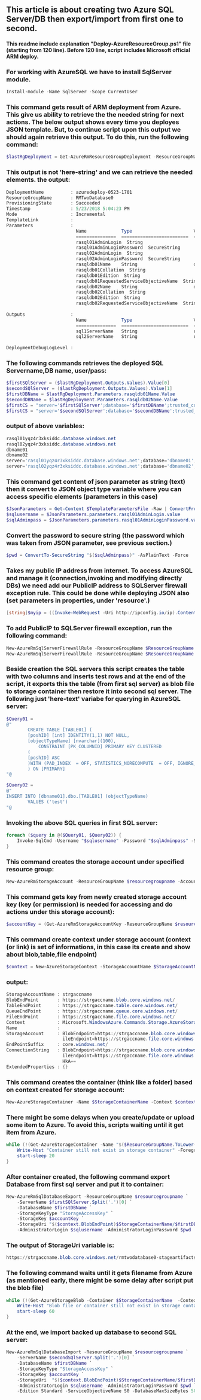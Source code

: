 ## This article is about creating two Azure SQL Server/DB then export/import from first one to second.

#### This readme include explanation "Deploy-AzureResourceGroup.ps1" file (starting from 120 line). Before 120 line, script includes Microsoft official ARM deploy.


### For working with AzureSQL we have to install SqlServer module. 
```powershell 
Install-module -Name SqlServer -Scope CurrentUser
```

### This command gets result of ARM deployment from Azure. This give us ability to retrieve the the needed string for next actions. The below output shows every time you deployes JSON template. But, to continue script upon this output we should again retrieve this output. To do this, run the following command: 
```powershell
$lastRgDeployment = Get-AzureRmResourceGroupDeployment -ResourceGroupName  $ResourceGroupName | Sort-Object Timestamp -Descending | Select-Object -First 1 
```

### This output is not 'here-string' and we can retrieve the needed elements. the output:
```powershell
DeploymentName          : azuredeploy-0523-1701
ResourceGroupName       : RMTwoDatabase0
ProvisioningState       : Succeeded
Timestamp               : 5/23/2018 5:04:23 PM
Mode                    : Incremental
TemplateLink            : 
Parameters              : 
                          Name             Type                       Value     
                          ===============  =========================  ==========
                          rasql01AdminLogin  String                     sqladmin  
                          rasql01AdminLoginPassword  SecureString                         
                          rasql02AdminLogin  String                     sqladmin  
                          rasql02AdminLoginPassword  SecureString                         
                          rasqldb01Name    String                     dbname01  
                          rasqldb01Collation  String                     SQL_Latin1_General_CP1_CI_AS
                          rasqldb01Edition  String                     Basic     
                          rasqldb01RequestedServiceObjectiveName  String                     Basic     
                          rasqldb02Name    String                     dbname02  
                          rasqldb02Collation  String                     SQL_Latin1_General_CP1_CI_AS
                          rasqldb02Edition  String                     Basic     
                          rasqldb02RequestedServiceObjectiveName  String                     Basic     
                          
Outputs                 : 
                          Name             Type                       Value     
                          ===============  =========================  ==========
                          sql1ServerName   String                     rasql01yqz4r3xksiddc.database.windows.net
                          sql2ServerName   String                     rasql02yqz4r3xksiddc.database.windows.net
                          
DeploymentDebugLogLevel : 
```

### The following commands retrieves the deployed SQL Servername,DB name, user/pass:
```powershell
$firstSQlServer = ($lastRgDeployment.Outputs.Values).Value[0]
$secondSQlServer = ($lastRgDeployment.Outputs.Values).Value[1]
$firstDBName = $lastRgDeployment.Parameters.rasqldb01Name.Value
$secondDBName = $lastRgDeployment.Parameters.rasqldb02Name.Value
$firstCS = "server='$firstSQlServer';database='$firstDBName';trusted_connection=true;"
$firstCS = "server='$secondSQlServer';database='$secondDBName';trusted_connection=true;"
```

### output of above variables:
```powershell
rasql01yqz4r3xksiddc.database.windows.net
rasql02yqz4r3xksiddc.database.windows.net
dbname01
dbname02
server='rasql01yqz4r3xksiddc.database.windows.net';database='dbname01';trusted_connection=true;
server='rasql02yqz4r3xksiddc.database.windows.net';database='dbname02';trusted_connection=true;
```

### This command get content of json parameter as string (text) then it convert to JSON object type variable where you can access specific elements (parameters in this case)
```powershell
$JsonParameters = Get-Content $TemplateParametersFile -Raw | ConvertFrom-Json
$sqlusername = $JsonParameters.parameters.rasql01AdminLogin.value
$sqlAdminpass = $JsonParameters.parameters.rasql01AdminLoginPassword.value
```

### Convert the password to secure string (the password which was taken from JSON parameter, see previous section.)
```powershell
$pwd = ConvertTo-SecureString "$($sqlAdminpass)" -AsPlainText -Force
```

### Takes my public IP address from internet. To access AzureSQL and manage it  (connection,invoking and modifying directly DBs) we need add our PublicIP address to SQLServer firewall exception rule. This could  be done while deploying JSON also (set parameters in properties, under 'resource'.)
```powershell
[string]$myip = ((Invoke-WebRequest -Uri http://ipconfig.io/ip).Content).Trim() 
```  

### To add PublicIP to SQLServer firewall exception, run the following command:
```powershell
New-AzureRmSqlServerFirewallRule -ResourceGroupName $ResourceGroupName -ServerName $firstSQlServer.Split('.')[0] -FirewallRuleName 'Rule1' -StartIpAddress $myip -EndIpAddress $myip
New-AzureRmSqlServerFirewallRule -ResourceGroupName $ResourceGroupName -ServerName $secondSQlServer.Split('.')[0] -FirewallRuleName 'Rule2' -StartIpAddress $myip -EndIpAddress $myip
```

### Beside creation the SQL servers this script creates the table with two columns and inserts test rows and at the end of the script, it exports this the table (from first sql server) as blob file to storage container then restore it into second sql server. The following just 'here-text' variabe for querying in AzureSQL server:
```powershell
$Query01 = 
@"       
        CREATE TABLE [TABLE01] (
        [poshID] [int] IDENTITY(1,1) NOT NULL,
        [objectTypeName] [nvarchar](100),
            CONSTRAINT [PK_COLUMNID] PRIMARY KEY CLUSTERED 
        (
        [poshID] ASC
        )WITH (PAD_INDEX  = OFF, STATISTICS_NORECOMPUTE  = OFF, IGNORE_DUP_KEY = OFF, ALLOW_ROW_LOCKS  = ON, ALLOW_PAGE_LOCKS  = ON) ON [PRIMARY]
        ) ON [PRIMARY] 
"@

$Query02 = 
@"
INSERT INTO [dbname01].dbo.[TABLE01] (objectTypeName)
        VALUES ('test')
"@
```

### Invoking the above SQL queries in first SQL server:
```powershell
foreach ($query in @($Query01, $Query02)) {
    Invoke-SqlCmd -Username "$sqlusername" -Password "$sqlAdminpass" -ServerInstance $firstSQlServer -Database $firstDBName -Query $query
}
```

### This command creates the storage account under specified resource group:
```powershell
New-AzureRmStorageAccount -ResourceGroupName $resourcegroupname -AccountName $StorageAccountName -Location $location  -SkuName "Standard_LRS" -Kind Storage
```

### This command gets key from newly created storage account key (key (or permission) is needed for accessing and do actions under this storage account): 
```powershell
$accountKey = (Get-AzureRmStorageAccountKey -ResourceGroupName $resourcegroupname -Name $StorageAccountName).Value[0]
```

### This command create context under storage account (context (or link) is set of informations, in this case its create and show about blob,table,file endpoint)
```powershell
$context = New-AzureStorageContext -StorageAccountName $StorageAccountName -StorageAccountKey $accountKey
```
### output:
```powershell
StorageAccountName : strgaccname
BlobEndPoint       : https://strgaccname.blob.core.windows.net/
TableEndPoint      : https://strgaccname.table.core.windows.net/
QueueEndPoint      : https://strgaccname.queue.core.windows.net/
FileEndPoint       : https://strgaccname.file.core.windows.net/
Context            : Microsoft.WindowsAzure.Commands.Storage.AzureStorageContext
Name               : 
StorageAccount     : BlobEndpoint=https://strgaccname.blob.core.windows.net/;QueueEndpoint=https://strgaccname.queue.core.windows.net/;TableEndpoint=https://strgaccname.table.core.windows.net/;F
                     ileEndpoint=https://strgaccname.file.core.windows.net/;AccountName=strgaccname;AccountKey=[key hidden]
EndPointSuffix     : core.windows.net/
ConnectionString   : BlobEndpoint=https://strgaccname.blob.core.windows.net/;QueueEndpoint=https://strgaccname.queue.core.windows.net/;TableEndpoint=https://strgaccname.table.core.windows.net/;F
                     ileEndpoint=https://strgaccname.file.core.windows.net/;AccountName=strgaccname;AccountKey=L1EWNllbmB6A9bRqnBsegw40LtRmzYVq5cZMUW0rSW0fBvEu0YzLAjru5Uk++am3OZGJ9T/VerSKJWX0toG
                     HkA==
ExtendedProperties : {}
```

### This command creates the container (think like a folder) based on context created for storage account:
```powershell
New-AzureStorageContainer -Name $StorageContainerName -Context $context -Permission Container  
```

### There might be some delays when you create/update or upload some item to Azure. To avoid this, scripts waiting until it get item from Azure.
```powershell
while (!(Get-AzureStorageContainer -Name "$($ResourceGroupName.ToLower())*" -Context $context -ErrorAction SilentlyContinue).Name) {
    Write-Host "Container still not exist in storage container" -ForegroundColor Yellow
    start-sleep 20
}
```

### After container created, the following command export  Database from  first sql server and put it to container: 
```powershell
New-AzureRmSqlDatabaseExport -ResourceGroupName $resourcegroupname `
    -ServerName $firstSQlServer.Split('.')[0] `
    -DatabaseName $firstDBName `
    -StorageKeyType "StorageAccessKey" `
    -StorageKey $accountKey `
    -StorageUri "$($context.BlobEndPoint)$StorageContainerName/$firstDBName.bacpac" `
    -AdministratorLogin $sqlusername -AdministratorLoginPassword $pwd
```
### The output of StorageUri variable is: 
```powershell
https://strgaccname.blob.core.windows.net/rmtwodatabase0-stageartifacts/dbname01.bacpac
```

### The following command waits until it gets filename from Azure (as mentioned early, there might be some delay after script put the blob file)
```powershell
while (!(Get-AzureStorageBlob -Container $StorageContainerName  -Context $context -Blob "$($firstDBName.Substring(0,3))*"  -ErrorAction SilentlyContinue)) {
    Write-Host "Blob file or container still not exist in storage container" -ForegroundColor Yellow
    start-sleep 60
}
```

### At the end, we import backed up database to second SQL server:
```powershell
New-AzureRmSqlDatabaseImport -ResourceGroupName $resourcegroupname `
    -ServerName $secondSQlServer.Split('.')[0] `
    -DatabaseName $firstDBName `
    -StorageKeyType "StorageAccessKey" `
    -StorageKey $accountKey `
    -StorageUri  "$($context.BlobEndPoint)$StorageContainerName/$firstDBName.bacpac"`
    -AdministratorLogin $sqlusername -AdministratorLoginPassword $pwd `
    -Edition Standard -ServiceObjectiveName S0 -DatabaseMaxSizeBytes 5000000
```
